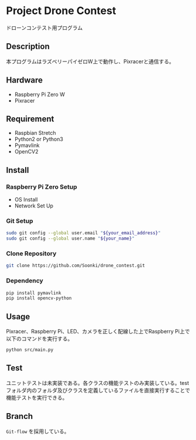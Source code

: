 # Project Drone Contest
ドローンコンテスト用プログラム

## Description

本プログラムはラズベリーパイゼロW上で動作し、Pixracerと通信する。

## Hardware
- Raspberry Pi Zero W
- Pixracer

## Requirement

- Raspbian Stretch
- Python2 or Python3
- Pymavlink
- OpenCV2


## Install

### Raspberry Pi Zero Setup

- OS Install
- Network Set Up

### Git Setup

```bash
sudo git config --global user.email "${your_email_address}"
sudo git config --global user.name "${your_name}"
```

### Clone Repository

```bash
git clone https://github.com/Soonki/drone_contest.git
```

### Dependency

```bash
pip install pymavlink
pip install opencv-python
```

## Usage

Pixracer、Raspberry Pi、LED、カメラを正しく配線した上でRaspberry Pi上で以下のコマンドを実行する。

```bash
python src/main.py
```

## Test

ユニットテストは未実装である。各クラスの機能テストのみ実装している。testフォルダ内のフォルダ及びクラスを定義しているファイルを直接実行することで機能テストを実行できる。

## Branch

`Git-flow` を採用している。